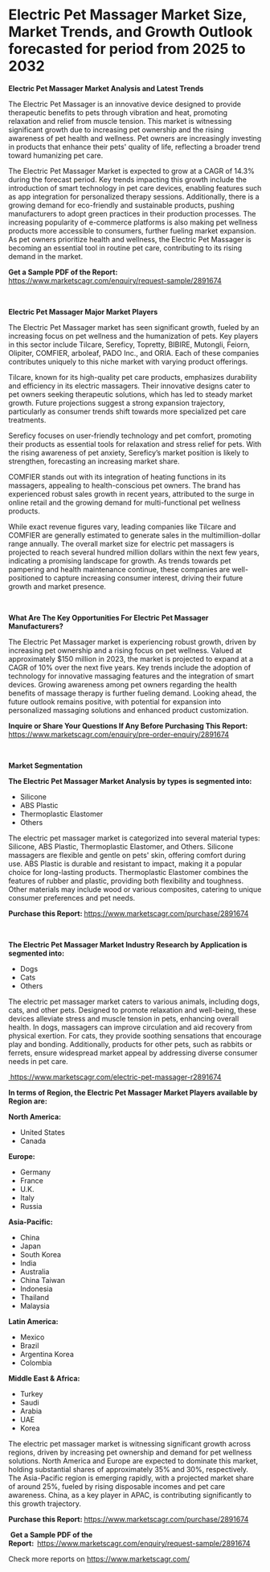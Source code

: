 <p><h1>Electric Pet Massager Market Size, Market Trends, and Growth Outlook forecasted for period from 2025 to 2032</h1></p><p><strong>Electric Pet Massager Market Analysis and Latest Trends</strong></p>
<p><p>The Electric Pet Massager is an innovative device designed to provide therapeutic benefits to pets through vibration and heat, promoting relaxation and relief from muscle tension. This market is witnessing significant growth due to increasing pet ownership and the rising awareness of pet health and wellness. Pet owners are increasingly investing in products that enhance their pets' quality of life, reflecting a broader trend toward humanizing pet care.</p><p>The Electric Pet Massager Market is expected to grow at a CAGR of 14.3% during the forecast period. Key trends impacting this growth include the introduction of smart technology in pet care devices, enabling features such as app integration for personalized therapy sessions. Additionally, there is a growing demand for eco-friendly and sustainable products, pushing manufacturers to adopt green practices in their production processes. The increasing popularity of e-commerce platforms is also making pet wellness products more accessible to consumers, further fueling market expansion. As pet owners prioritize health and wellness, the Electric Pet Massager is becoming an essential tool in routine pet care, contributing to its rising demand in the market.</p></p>
<p><strong>Get a Sample PDF of the Report:&nbsp;</strong> <a href="https://www.marketscagr.com/enquiry/request-sample/2891674?utm_campaign=3127&utm_medium=2&utm_source=Github&utm_content=ia&utm_term=14032025&utm_id=electric-pet-massager">https://www.marketscagr.com/enquiry/request-sample/2891674</a></p>
<p>&nbsp;</p>
<p><strong>Electric Pet Massager Major Market Players</strong></p>
<p><p>The Electric Pet Massager market has seen significant growth, fueled by an increasing focus on pet wellness and the humanization of pets. Key players in this sector include Tilcare, Sereficy, Topretty, BIBIRE, Mutongli, Feiorn, Olipiter, COMFIER, arboleaf, PADO Inc., and ORIA. Each of these companies contributes uniquely to this niche market with varying product offerings.</p><p>Tilcare, known for its high-quality pet care products, emphasizes durability and efficiency in its electric massagers. Their innovative designs cater to pet owners seeking therapeutic solutions, which has led to steady market growth. Future projections suggest a strong expansion trajectory, particularly as consumer trends shift towards more specialized pet care treatments.</p><p>Sereficy focuses on user-friendly technology and pet comfort, promoting their products as essential tools for relaxation and stress relief for pets. With the rising awareness of pet anxiety, Sereficy’s market position is likely to strengthen, forecasting an increasing market share.</p><p>COMFIER stands out with its integration of heating functions in its massagers, appealing to health-conscious pet owners. The brand has experienced robust sales growth in recent years, attributed to the surge in online retail and the growing demand for multi-functional pet wellness products.</p><p>While exact revenue figures vary, leading companies like Tilcare and COMFIER are generally estimated to generate sales in the multimillion-dollar range annually. The overall market size for electric pet massagers is projected to reach several hundred million dollars within the next few years, indicating a promising landscape for growth. As trends towards pet pampering and health maintenance continue, these companies are well-positioned to capture increasing consumer interest, driving their future growth and market presence.</p></p>
<p>&nbsp;</p>
<p><strong>What Are The Key Opportunities For Electric Pet Massager Manufacturers?</strong></p>
<p><p>The Electric Pet Massager market is experiencing robust growth, driven by increasing pet ownership and a rising focus on pet wellness. Valued at approximately $150 million in 2023, the market is projected to expand at a CAGR of 10% over the next five years. Key trends include the adoption of technology for innovative massaging features and the integration of smart devices. Growing awareness among pet owners regarding the health benefits of massage therapy is further fueling demand. Looking ahead, the future outlook remains positive, with potential for expansion into personalized massaging solutions and enhanced product customization.</p></p>
<p><strong>Inquire or Share Your Questions If Any Before Purchasing This Report:</strong> <a href="https://www.marketscagr.com/enquiry/pre-order-enquiry/2891674?utm_campaign=3127&utm_medium=2&utm_source=Github&utm_content=ia&utm_term=14032025&utm_id=electric-pet-massager">https://www.marketscagr.com/enquiry/pre-order-enquiry/2891674</a></p>
<p>&nbsp;</p>
<p><strong>Market Segmentation</strong></p>
<p><strong>The Electric Pet Massager Market Analysis by types is segmented into:</strong></p>
<p><ul><li>Silicone</li><li>ABS Plastic</li><li>Thermoplastic Elastomer</li><li>Others</li></ul></p>
<p><p>The electric pet massager market is categorized into several material types: Silicone, ABS Plastic, Thermoplastic Elastomer, and Others. Silicone massagers are flexible and gentle on pets' skin, offering comfort during use. ABS Plastic is durable and resistant to impact, making it a popular choice for long-lasting products. Thermoplastic Elastomer combines the features of rubber and plastic, providing both flexibility and toughness. Other materials may include wood or various composites, catering to unique consumer preferences and pet needs.</p></p>
<p><strong>Purchase this Report:&nbsp;</strong><a href="https://www.marketscagr.com/purchase/2891674?utm_campaign=3127&utm_medium=2&utm_source=Github&utm_content=ia&utm_term=14032025&utm_id=electric-pet-massager">https://www.marketscagr.com/purchase/2891674</a></p>
<p>&nbsp;</p>
<p><strong>The Electric Pet Massager Market Industry Research by Application is segmented into:</strong></p>
<p><ul><li>Dogs</li><li>Cats</li><li>Others</li></ul></p>
<p><p>The electric pet massager market caters to various animals, including dogs, cats, and other pets. Designed to promote relaxation and well-being, these devices alleviate stress and muscle tension in pets, enhancing overall health. In dogs, massagers can improve circulation and aid recovery from physical exertion. For cats, they provide soothing sensations that encourage play and bonding. Additionally, products for other pets, such as rabbits or ferrets, ensure widespread market appeal by addressing diverse consumer needs in pet care.</p></p>
<p><a href="https://www.marketscagr.com/electric-pet-massager-r2891674?utm_campaign=3127&utm_medium=2&utm_source=Github&utm_content=ia&utm_term=14032025&utm_id=electric-pet-massager">&nbsp;https://www.marketscagr.com/electric-pet-massager-r2891674</a></p>
<p><strong>In terms of Region, the Electric Pet Massager Market Players available by Region are:</strong></p>
<p>
    <p> <strong> North America: </strong>
        <ul>
            <li>United States</li>
            <li>Canada</li>
        </ul>
        </p> 
    <p> <strong> Europe: </strong>
        <ul>
            <li>Germany</li>
            <li>France</li>
            <li>U.K.</li>
            <li>Italy</li>
            <li>Russia</li>
        </ul>
        </p> 
    <p> <strong> Asia-Pacific: </strong>
        <ul>
            <li>China</li>
            <li>Japan</li>
            <li>South Korea</li>
            <li>India</li>
            <li>Australia</li>
            <li>China Taiwan</li>
            <li>Indonesia</li>
            <li>Thailand</li>
            <li>Malaysia</li>
        </ul>
        </p> 
    <p> <strong> Latin America: </strong>
        <ul>
            <li>Mexico</li>
            <li>Brazil</li>
            <li>Argentina Korea</li>
            <li>Colombia</li>
        </ul>
        </p> 
    <p> <strong> Middle East & Africa: </strong>
        <ul>
            <li>Turkey</li>
            <li>Saudi</li>
            <li>Arabia</li>
            <li>UAE</li>
            <li>Korea</li>
        </ul>
    </p>
    </p>
<p><p>The electric pet massager market is witnessing significant growth across regions, driven by increasing pet ownership and demand for pet wellness solutions. North America and Europe are expected to dominate this market, holding substantial shares of approximately 35% and 30%, respectively. The Asia-Pacific region is emerging rapidly, with a projected market share of around 25%, fueled by rising disposable incomes and pet care awareness. China, as a key player in APAC, is contributing significantly to this growth trajectory.</p></p>
<p><strong>Purchase this Report: </strong><a href="https://www.marketscagr.com/purchase/2891674?utm_campaign=3127&utm_medium=2&utm_source=Github&utm_content=ia&utm_term=14032025&utm_id=electric-pet-massager">https://www.marketscagr.com/purchase/2891674</a></p>
<p>&nbsp;<strong>Get a Sample PDF of the Report:&nbsp;&nbsp;</strong><a href="https://www.marketscagr.com/enquiry/request-sample/2891674?utm_campaign=3127&utm_medium=2&utm_source=Github&utm_content=ia&utm_term=14032025&utm_id=electric-pet-massager">https://www.marketscagr.com/enquiry/request-sample/2891674</a></p>
<p><strong></strong></p>
<p>Check more reports on <a href="https://www.marketscagr.com/?utm_campaign=3127&utm_medium=2&utm_source=Github&utm_content=ia&utm_term=14032025&utm_id=electric-pet-massager">https://www.marketscagr.com/</a></p>
